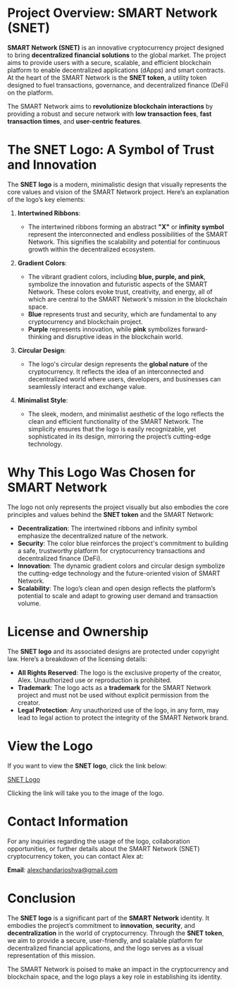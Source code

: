 # Project Overview: SMART Network (SNET)

**SMART Network (SNET)** is an innovative cryptocurrency project designed to bring **decentralized financial solutions** to the global market. The project aims to provide users with a secure, scalable, and efficient blockchain platform to enable decentralized applications (dApps) and smart contracts. At the heart of the SMART Network is the **SNET token**, a utility token designed to fuel transactions, governance, and decentralized finance (DeFi) on the platform.

The SMART Network aims to **revolutionize blockchain interactions** by providing a robust and secure network with **low transaction fees**, **fast transaction times**, and **user-centric features**.

# The SNET Logo: A Symbol of Trust and Innovation

The **SNET logo** is a modern, minimalistic design that visually represents the core values and vision of the SMART Network project. Here’s an explanation of the logo’s key elements:

1. **Intertwined Ribbons**: 
   - The intertwined ribbons forming an abstract **"X"** or **infinity symbol** represent the interconnected and endless possibilities of the SMART Network. This signifies the scalability and potential for continuous growth within the decentralized ecosystem.

2. **Gradient Colors**: 
   - The vibrant gradient colors, including **blue, purple, and pink**, symbolize the innovation and futuristic aspects of the SMART Network. These colors evoke trust, creativity, and energy, all of which are central to the SMART Network's mission in the blockchain space.
   - **Blue** represents trust and security, which are fundamental to any cryptocurrency and blockchain project.
   - **Purple** represents innovation, while **pink** symbolizes forward-thinking and disruptive ideas in the blockchain world.

3. **Circular Design**: 
   - The logo's circular design represents the **global nature** of the cryptocurrency. It reflects the idea of an interconnected and decentralized world where users, developers, and businesses can seamlessly interact and exchange value.

4. **Minimalist Style**: 
   - The sleek, modern, and minimalist aesthetic of the logo reflects the clean and efficient functionality of the SMART Network. The simplicity ensures that the logo is easily recognizable, yet sophisticated in its design, mirroring the project’s cutting-edge technology.

# Why This Logo Was Chosen for SMART Network

The logo not only represents the project visually but also embodies the core principles and values behind the **SNET token** and the SMART Network:

- **Decentralization**: The intertwined ribbons and infinity symbol emphasize the decentralized nature of the network.
- **Security**: The color blue reinforces the project's commitment to building a safe, trustworthy platform for cryptocurrency transactions and decentralized finance (DeFi).
- **Innovation**: The dynamic gradient colors and circular design symbolize the cutting-edge technology and the future-oriented vision of SMART Network.
- **Scalability**: The logo’s clean and open design reflects the platform’s potential to scale and adapt to growing user demand and transaction volume.

# License and Ownership

The **SNET logo** and its associated designs are protected under copyright law. Here’s a breakdown of the licensing details:

- **All Rights Reserved**: The logo is the exclusive property of the creator, Alex. Unauthorized use or reproduction is prohibited.
- **Trademark**: The logo acts as a **trademark** for the SMART Network project and must not be used without explicit permission from the creator.
- **Legal Protection**: Any unauthorized use of the logo, in any form, may lead to legal action to protect the integrity of the SMART Network brand.

# View the Logo

If you want to view the **SNET logo**, click the link below:

[SNET Logo](https://github.com/user-attachments/assets/c7f9caec-ad4d-43d9-84e7-0a5c349a04ca)

Clicking the link will take you to the image of the logo.

# Contact Information

For any inquiries regarding the usage of the logo, collaboration opportunities, or further details about the SMART Network (SNET) cryptocurrency token, you can contact Alex at:

**Email**: [alexchandarjoshva@gmail.com](mailto:alexchandarjoshva@gmail.com)

# Conclusion

The **SNET logo** is a significant part of the **SMART Network** identity. It embodies the project’s commitment to **innovation**, **security**, and **decentralization** in the world of cryptocurrency. Through the **SNET token**, we aim to provide a secure, user-friendly, and scalable platform for decentralized financial applications, and the logo serves as a visual representation of this mission.

The SMART Network is poised to make an impact in the cryptocurrency and blockchain space, and the logo plays a key role in establishing its identity.
